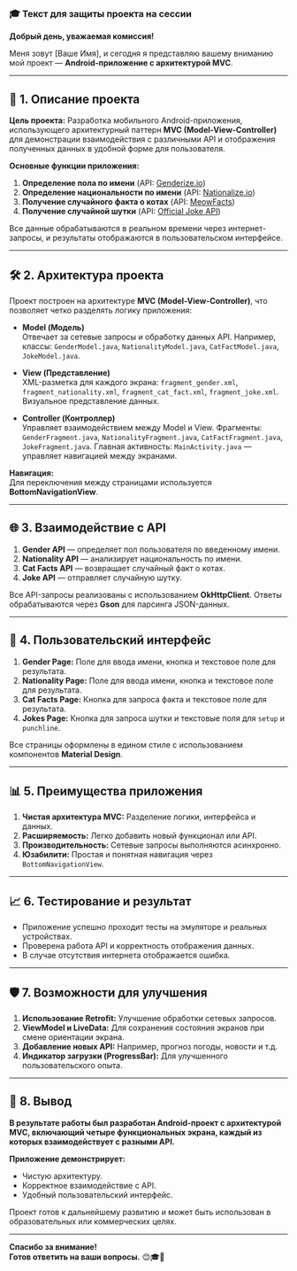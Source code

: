 ### 🎓 **Текст для защиты проекта на сессии**

**Добрый день, уважаемая комиссия!**  

Меня зовут [Ваше Имя], и сегодня я представляю вашему вниманию мой проект — **Android-приложение с архитектурой MVC**.

---

## 📱 **1. Описание проекта**

**Цель проекта:** Разработка мобильного Android-приложения, использующего архитектурный паттерн **MVC (Model-View-Controller)** для демонстрации взаимодействия с различными API и отображения полученных данных в удобной форме для пользователя.

**Основные функции приложения:**  
1. **Определение пола по имени** (API: [Genderize.io](https://api.genderize.io/))  
2. **Определение национальности по имени** (API: [Nationalize.io](https://api.nationalize.io/))  
3. **Получение случайного факта о котах** (API: [MeowFacts](https://meowfacts.herokuapp.com/))  
4. **Получение случайной шутки** (API: [Official Joke API](https://official-joke-api.appspot.com/random_joke))  

Все данные обрабатываются в реальном времени через интернет-запросы, и результаты отображаются в пользовательском интерфейсе.

---

## 🛠️ **2. Архитектура проекта**

Проект построен на архитектуре **MVC (Model-View-Controller)**, что позволяет четко разделять логику приложения:

- **Model (Модель)**  
   Отвечает за сетевые запросы и обработку данных API. Например, классы: `GenderModel.java`, `NationalityModel.java`, `CatFactModel.java`, `JokeModel.java`.

- **View (Представление)**  
   XML-разметка для каждого экрана: `fragment_gender.xml`, `fragment_nationality.xml`, `fragment_cat_fact.xml`, `fragment_joke.xml`. Визуальное представление данных.

- **Controller (Контроллер)**  
   Управляет взаимодействием между Model и View. Фрагменты: `GenderFragment.java`, `NationalityFragment.java`, `CatFactFragment.java`, `JokeFragment.java`. Главная активность: `MainActivity.java` — управляет навигацией между экранами.

**Навигация:**  
Для переключения между страницами используется **BottomNavigationView**.

---

## 🌐 **3. Взаимодействие с API**

1. **Gender API** — определяет пол пользователя по введенному имени.  
2. **Nationality API** — анализирует национальность по имени.  
3. **Cat Facts API** — возвращает случайный факт о котах.  
4. **Joke API** — отправляет случайную шутку.

Все API-запросы реализованы с использованием **OkHttpClient**. Ответы обрабатываются через **Gson** для парсинга JSON-данных.

---

## 🎨 **4. Пользовательский интерфейс**

1. **Gender Page:** Поле для ввода имени, кнопка и текстовое поле для результата.  
2. **Nationality Page:** Поле для ввода имени, кнопка и текстовое поле для результата.  
3. **Cat Facts Page:** Кнопка для запроса факта и текстовое поле для результата.  
4. **Jokes Page:** Кнопка для запроса шутки и текстовые поля для `setup` и `punchline`.

Все страницы оформлены в едином стиле с использованием компонентов **Material Design**.

---

## 📊 **5. Преимущества приложения**

1. **Чистая архитектура MVC:** Разделение логики, интерфейса и данных.  
2. **Расширяемость:** Легко добавить новый функционал или API.  
3. **Производительность:** Сетевые запросы выполняются асинхронно.  
4. **Юзабилити:** Простая и понятная навигация через `BottomNavigationView`.  

---

## 📈 **6. Тестирование и результат**

- Приложение успешно проходит тесты на эмуляторе и реальных устройствах.  
- Проверена работа API и корректность отображения данных.  
- В случае отсутствия интернета отображается ошибка.

---

## 🛡️ **7. Возможности для улучшения**

1. **Использование Retrofit:** Улучшение обработки сетевых запросов.  
2. **ViewModel и LiveData:** Для сохранения состояния экранов при смене ориентации экрана.  
3. **Добавление новых API:** Например, прогноз погоды, новости и т.д.  
4. **Индикатор загрузки (ProgressBar):** Для улучшенного пользовательского опыта.

---

## 🎯 **8. Вывод**

**В результате работы был разработан Android-проект с архитектурой MVC, включающий четыре функциональных экрана, каждый из которых взаимодействует с разными API.**  

**Приложение демонстрирует:**  
- Чистую архитектуру.  
- Корректное взаимодействие с API.  
- Удобный пользовательский интерфейс.  

Проект готов к дальнейшему развитию и может быть использован в образовательных или коммерческих целях.

---

**Спасибо за внимание!**  
**Готов ответить на ваши вопросы.** 😊🎓🚀